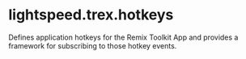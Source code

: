 # lightspeed.trex.hotkeys

Defines application hotkeys for the Remix Toolkit App and provides a framework for subscribing to those hotkey events.

